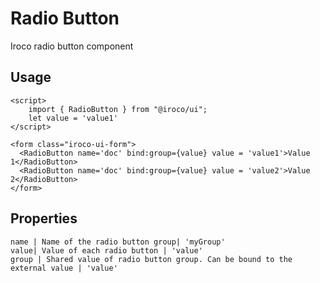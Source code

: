 # Radio Button

Iroco radio button component

## Usage

```example
<script>
    import { RadioButton } from "@iroco/ui";
    let value = 'value1'
</script>

<form class="iroco-ui-form">
  <RadioButton name='doc' bind:group={value} value = 'value1'>Value 1</RadioButton>
  <RadioButton name='doc' bind:group={value} value = 'value2'>Value 2</RadioButton>
</form>
```

## Properties

```properties
name | Name of the radio button group| 'myGroup'
value| Value of each radio button | 'value'
group | Shared value of radio button group. Can be bound to the external value | 'value'
```
